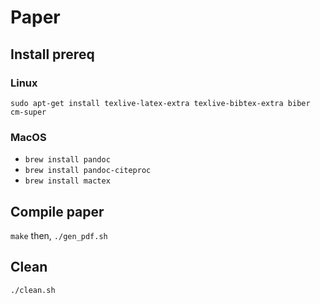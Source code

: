 # Paper

## Install prereq

### Linux

`sudo apt-get install texlive-latex-extra texlive-bibtex-extra biber cm-super`

### MacOS

- `brew install pandoc`
- `brew install pandoc-citeproc`
- `brew install mactex`


## Compile paper

`make` then, `./gen_pdf.sh`

## Clean

`./clean.sh`

